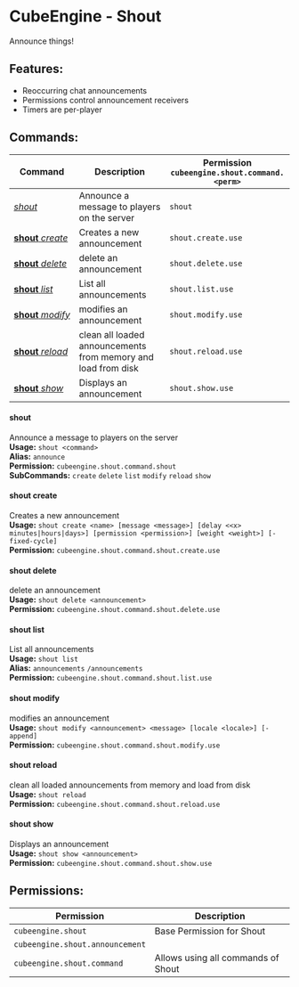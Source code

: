 # CubeEngine - Shout
Announce things!

## Features:
 - Reoccurring chat announcements
 - Permissions control announcement receivers
 - Timers are per-player

## Commands:

| Command | Description | Permission<br>`cubeengine.shout.command.<perm>` |
| --- | --- | --- |
| [*shout*](#shout) | Announce a message to players on the server | `shout` |
| [**shout**&nbsp;*create*](#shoutcreate) | Creates a new announcement | `shout.create.use` |
| [**shout**&nbsp;*delete*](#shoutdelete) | delete an announcement | `shout.delete.use` |
| [**shout**&nbsp;*list*](#shoutlist) | List all announcements | `shout.list.use` |
| [**shout**&nbsp;*modify*](#shoutmodify) | modifies an announcement | `shout.modify.use` |
| [**shout**&nbsp;*reload*](#shoutreload) | clean all loaded announcements from memory and load from disk | `shout.reload.use` |
| [**shout**&nbsp;*show*](#shoutshow) | Displays an announcement | `shout.show.use` |

#### shout  
Announce a message to players on the server  
**Usage:** `shout <command>`  
**Alias:** `announce`  
**Permission:** `cubeengine.shout.command.shout`  
**SubCommands:** `create` `delete` `list` `modify` `reload` `show`  

#### shout&nbsp;create  
Creates a new announcement  
**Usage:** `shout create <name> [message <message>] [delay <<x> minutes|hours|days>] [permission <permission>] [weight <weight>] [-fixed-cycle]`  
**Permission:** `cubeengine.shout.command.shout.create.use`  
  

#### shout&nbsp;delete  
delete an announcement  
**Usage:** `shout delete <announcement>`  
**Permission:** `cubeengine.shout.command.shout.delete.use`  
  

#### shout&nbsp;list  
List all announcements  
**Usage:** `shout list `  
**Alias:** `announcements` `/announcements`  
**Permission:** `cubeengine.shout.command.shout.list.use`  
  

#### shout&nbsp;modify  
modifies an announcement  
**Usage:** `shout modify <announcement> <message> [locale <locale>] [-append]`  
**Permission:** `cubeengine.shout.command.shout.modify.use`  
  

#### shout&nbsp;reload  
clean all loaded announcements from memory and load from disk  
**Usage:** `shout reload `  
**Permission:** `cubeengine.shout.command.shout.reload.use`  
  

#### shout&nbsp;show  
Displays an announcement  
**Usage:** `shout show <announcement>`  
**Permission:** `cubeengine.shout.command.shout.show.use`  
  

## Permissions:

| Permission | Description |
| --- | --- |
| `cubeengine.shout` | Base Permission for Shout |
| `cubeengine.shout.announcement` |  |
| `cubeengine.shout.command` | Allows using all commands of Shout |
